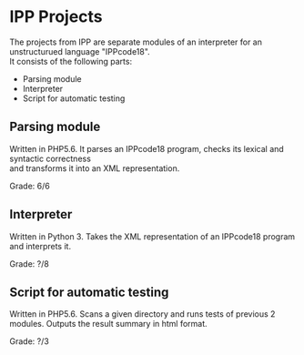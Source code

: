 # IPP Projects
The projects from IPP are separate modules of an interpreter for an unstructurued language "IPPcode18".  
It consists of the following parts:
  * Parsing module
  * Interpreter
  * Script for automatic testing
  
## Parsing module
Written in PHP5.6. It parses an IPPcode18 program, checks its lexical and syntactic correctness  
and transforms it into an XML representation.  
  
Grade: 6/6

## Interpreter
Written in Python 3. Takes the XML representation of an IPPcode18 program and interprets it.  
  
Grade: ?/8

## Script for automatic testing
Written in PHP5.6. Scans a given directory and runs tests of previous 2 modules. Outputs the result summary in html format.  
  
Grade: ?/3
